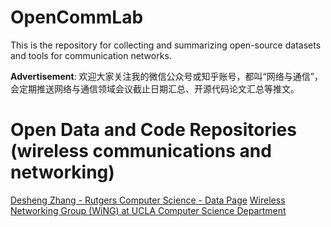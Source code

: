 # OpenCommLab
This is the repository for collecting and summarizing open-source datasets and tools for communication networks.

**Advertisement**: 欢迎大家关注我的微信公众号或知乎账号，都叫“网络与通信”，会定期推送网络与通信领域会议截止日期汇总、开源代码论文汇总等推文。


# Open Data and Code Repositories (wireless communications and networking)
[Desheng Zhang - Rutgers Computer Science - Data Page](https://people.cs.rutgers.edu/~dz220/Data.html)
[Wireless Networking Group (WiNG) at UCLA Computer Science Department](http://metro.cs.ucla.edu/index.html)
